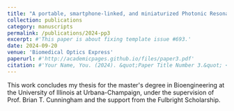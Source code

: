 ```yaml
---
title: "A portable, smartphone-linked, and miniaturized Photonic Resonator Absorption Microscope (PRAM Mini) for point-of-care diagnostics"
collection: publications
category: manuscripts
permalink: /publications/2024-pp3
excerpt: #'This paper is about fixing template issue #693.'
date: 2024-09-20
venue: 'Biomedical Optics Express'
paperurl: #'http://academicpages.github.io/files/paper3.pdf'
citation: #'Your Name, You. (2024). &quot;Paper Title Number 3.&quot; <i>GitHub Journal of Bugs</i>. 1(3).'
---
```


This work concludes my thesis for the master's degree in Bioengineering at the University of Illinois at Urbana-Champaign, under the supervision of Prof. Brian T. Cunningham and the support from the Fulbright Scholarship.
